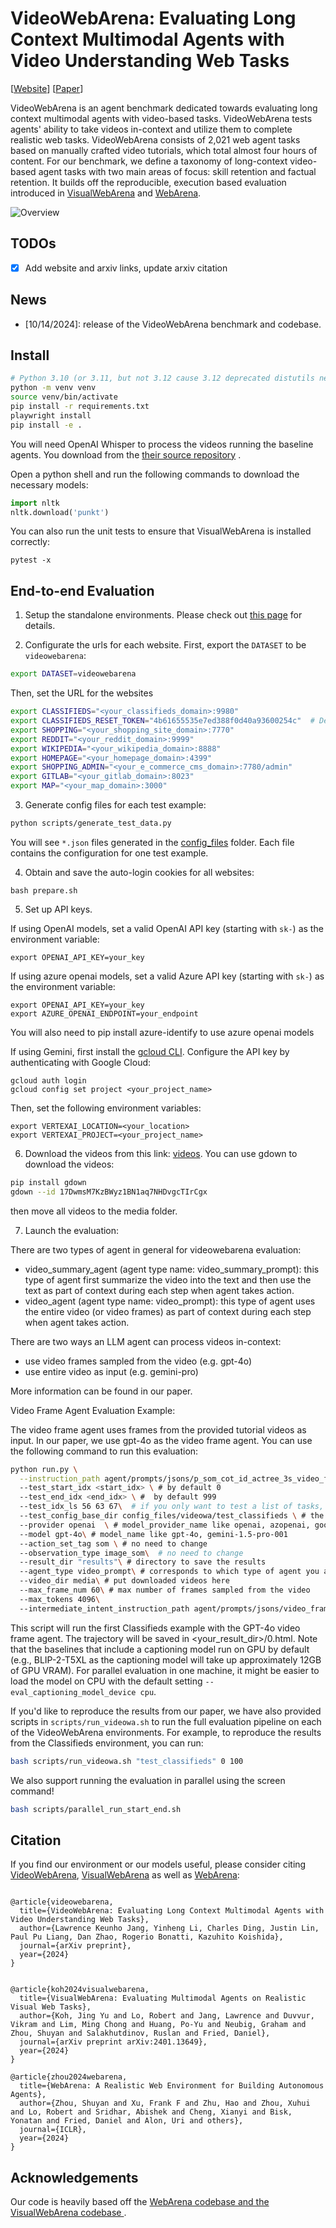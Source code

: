 # VideoWebArena: Evaluating Long Context Multimodal Agents with Video Understanding Web Tasks

<!-- <p align="center">
<a href="https://www.python.org/downloads/release/python-3109/"><img src="https://img.shields.io/badge/python-3.10-blue.svg" alt="Python 3.10"></a>
<a href="https://pre-commit.com/"><img src="https://img.shields.io/badge/pre--commit-enabled-brightgreen?logo=pre-commit&logoColor=white" alt="pre-commit"></a>
<a href="https://github.com/psf/black"><img src="https://img.shields.io/badge/code%20style-black-000000.svg" alt="Code style: black"></a>
<a href="https://mypy-lang.org/"><img src="https://www.mypy-lang.org/static/mypy_badge.svg" alt="Checked with mypy"></a>
<a href="https://beartype.readthedocs.io"><img src="https://raw.githubusercontent.com/beartype/beartype-assets/main/badge/bear-ified.svg" alt="bear-ified"></a>
</p> -->

[<a href="https://videowebarena.github.io">Website</a>] 
[<a href="https://arxiv.org/abs/2410.19100">Paper</a>]


VideoWebArena is an agent benchmark dedicated towards evaluating long context multimodal agents with video-based tasks. VideoWebArena tests agents' ability to take videos in-context and utilize them to complete realistic web tasks. VideoWebArena consists of 2,021 web agent tasks based on manually crafted video tutorials, which total almost four hours of content. 
For our benchmark, we define a taxonomy of long-context video-based agent tasks with two main areas of focus: skill retention and factual retention. It builds off the reproducible, execution based evaluation introduced in 
<a href="https://jykoh.com/vwa"> VisualWebArena</a> and <a href="https://webarena.dev" target="_blank">WebArena</a>. 

![Overview](media/overview.png)

## TODOs
- [x] Add website and arxiv links, update arxiv citation

## News
- [10/14/2024]: release of the VideoWebArena benchmark and codebase.

## Install
```bash
# Python 3.10 (or 3.11, but not 3.12 cause 3.12 deprecated distutils needed here)
python -m venv venv
source venv/bin/activate
pip install -r requirements.txt
playwright install
pip install -e .
```
You will need OpenAI Whisper to process the videos running the baseline agents. You download from the [their source repository](https://github.com/openai/whisper) .

Open a python shell and run the following commands to download the necessary models:
```python
import nltk
nltk.download('punkt')
```
You can also run the unit tests to ensure that VisualWebArena is installed correctly:
```
pytest -x
```


## End-to-end Evaluation
1. Setup the standalone environments.
Please check out [this page](environment_docker/README.md) for details.

2. Configurate the urls for each website.
First, export the `DATASET` to be `videowebarena`:
```bash
export DATASET=videowebarena
```
Then, set the URL for the websites

```bash
export CLASSIFIEDS="<your_classifieds_domain>:9980"
export CLASSIFIEDS_RESET_TOKEN="4b61655535e7ed388f0d40a93600254c"  # Default reset token for classifieds site, change if you edited its docker-compose.yml
export SHOPPING="<your_shopping_site_domain>:7770"
export REDDIT="<your_reddit_domain>:9999"
export WIKIPEDIA="<your_wikipedia_domain>:8888"
export HOMEPAGE="<your_homepage_domain>:4399"
export SHOPPING_ADMIN="<your_e_commerce_cms_domain>:7780/admin"
export GITLAB="<your_gitlab_domain>:8023"
export MAP="<your_map_domain>:3000"
```

3. Generate config files for each test example:
```bash
python scripts/generate_test_data.py
```
You will see `*.json` files generated in the [config_files](./config_files) folder. Each file contains the configuration for one test example.

4. Obtain and save the auto-login cookies for all websites:
```
bash prepare.sh
```

5. Set up API keys.

If using OpenAI models, set a valid OpenAI API key (starting with `sk-`) as the environment variable:
```
export OPENAI_API_KEY=your_key
```
If using azure openai models, set a valid Azure API key (starting with `sk-`) as the environment variable:
```
export OPENAI_API_KEY=your_key
export AZURE_OPENAI_ENDPOINT=your_endpoint
```
You will also need to pip install azure-identify to use azure openai models



If using Gemini, first install the [gcloud CLI](https://cloud.google.com/sdk/docs/install). Configure the API key by authenticating with Google Cloud:
```
gcloud auth login
gcloud config set project <your_project_name>
```
Then, set the following environment variables:
```
export VERTEXAI_LOCATION=<your_location>
export VERTEXAI_PROJECT=<your_project_name>
```
6. Download the videos from this link: [videos](https://drive.google.com/file/d/17DwmsM7KzBWyz1BN1aq7NHDvgcTIrCgx/view?usp=sharing). You can use gdown to download the videos:
```bash
pip install gdown
gdown --id 17DwmsM7KzBWyz1BN1aq7NHDvgcTIrCgx
```
then move all videos to the media folder.



7. Launch the evaluation:

There are two types of agent in general for videowebarena evaluation:
- video_summary_agent (agent type name: video_summary_prompt): this type of agent first summarize the video into the text and then use the text as part of context during each step when agent takes action.
- video_agent (agent type name: video_prompt): this type of agent uses the entire video (or video frames) as part of context during each step when agent takes action.


There are two ways an LLM agent can process videos in-context:
- use video frames sampled from the video (e.g. gpt-4o)
- use entire video as input (e.g. gemini-pro)

More information can be found in our paper.

Video Frame Agent Evaluation Example: 

The video frame agent uses frames from the provided tutorial videos as input. In our paper, we use gpt-4o as the video frame agent. You can use the following command to run this evaluation:
```bash
python run.py \
  --instruction_path agent/prompts/jsons/p_som_cot_id_actree_3s_video_frame.json \ # this is the prompt file for video frame agent
  --test_start_idx <start_idx> \ # by default 0
  --test_end_idx <end_idx> \ #  by default 999
  --test_idx_ls 56 63 67\  # if you only want to test a list of tasks, provide id in this way and test start idx and test end idx will be ignored
  --test_config_base_dir config_files/videowa/test_classifieds \ # the config dir for which taskset to evaluate on
  --provider openai  \ # model_provider_name like openai, azopenai, google
  --model gpt-4o\ # model_name like gpt-4o, gemini-1.5-pro-001
  --action_set_tag som \ # no need to change
  --observation_type image_som\  # no need to change
  --result_dir "results"\ # directory to save the results
  --agent_type video_prompt\ # corresponds to which type of agent you are using
  --video_dir media\ # put downloaded videos here
  --max_frame_num 60\ # max number of frames sampled from the video
  --max_tokens 4096\ 
  --intermediate_intent_instruction_path agent/prompts/jsons/video_frame_intent_understanding.json # if this is present, the agent will also evaluate on intermediate intent understanding
```

This script will run the first Classifieds example with the GPT-4o video frame agent. The trajectory will be saved in <your_result_dir>/0.html. Note that the baselines that include a captioning model run on GPU by default (e.g., BLIP-2-T5XL as the captioning model will take up approximately 12GB of GPU VRAM). For parallel evaluation in one machine, it might be easier to load the model on CPU with the default setting `--eval_captioning_model_device cpu`.

If you'd like to reproduce the results from our paper, we have also provided scripts in `scripts/run_videowa.sh` to run the full evaluation pipeline on each of the VideoWebArena environments. For example, to reproduce the results from the Classifieds environment, you can run:

```bash
bash scripts/run_videowa.sh "test_classifieds" 0 100
```

We also support running the evaluation in parallel using the screen command!

```bash
bash scripts/parallel_run_start_end.sh
```




## Citation
If you find our environment or our models useful, please consider citing  <a href="videowebarena.github.io" target="_blank">VideoWebArena</a>, <a href="https://jykoh.com/vwa" target="_blank">VisualWebArena</a> as well as <a href="https://webarena.dev/" target="_blank">WebArena</a>:
```

@article{videowebarena,
  title={VideoWebArena: Evaluating Long Context Multimodal Agents with Video Understanding Web Tasks},
  author={Lawrence Keunho Jang, Yinheng Li, Charles Ding, Justin Lin, Paul Pu Liang, Dan Zhao, Rogerio Bonatti, Kazuhito Koishida},
  journal={arXiv preprint},
  year={2024}
}


@article{koh2024visualwebarena,
  title={VisualWebArena: Evaluating Multimodal Agents on Realistic Visual Web Tasks},
  author={Koh, Jing Yu and Lo, Robert and Jang, Lawrence and Duvvur, Vikram and Lim, Ming Chong and Huang, Po-Yu and Neubig, Graham and Zhou, Shuyan and Salakhutdinov, Ruslan and Fried, Daniel},
  journal={arXiv preprint arXiv:2401.13649},
  year={2024}
}

@article{zhou2024webarena,
  title={WebArena: A Realistic Web Environment for Building Autonomous Agents},
  author={Zhou, Shuyan and Xu, Frank F and Zhu, Hao and Zhou, Xuhui and Lo, Robert and Sridhar, Abishek and Cheng, Xianyi and Bisk, Yonatan and Fried, Daniel and Alon, Uri and others},
  journal={ICLR},
  year={2024}
}
```

## Acknowledgements

Our code is heavily based off the <a href="https://github.com/web-arena-x/webarena">WebArena codebase and  the <a href="https://github.com/web-arena-x/visualwebarena">VisualWebArena codebase </a>.
